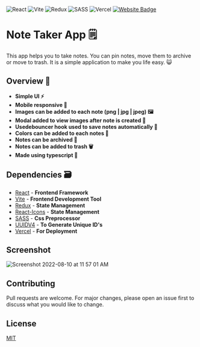 ![React](https://img.shields.io/badge/react-%2320232a.svg?style=for-the-badge&logo=react&logoColor=%2361DAFB)
![Vite](https://img.shields.io/badge/vite-%23646CFF.svg?style=for-the-badge&logo=vite&logoColor=white)
![Redux](https://img.shields.io/badge/redux-%23593d88.svg?style=for-the-badge&logo=redux&logoColor=white)
![SASS](https://img.shields.io/badge/SASS-hotpink.svg?style=for-the-badge&logo=SASS&logoColor=white)
![Vercel](https://img.shields.io/badge/vercel-%23000000.svg?style=for-the-badge&logo=vercel&logoColor=white)
[![Website Badge](https://img.shields.io/badge/Visit-Now-green?style=for-the-badge&logo=vercel)](https://note-taker-app-black.vercel.app/)

# Note Taker App 🗒️

This app helps you to take notes. You can pin notes, move them to archive or move to trash. It is a simple application to make you life easy. 😺

## Overview 👀

- **Simple UI ⚡**
- **Mobile responsive 📱**
- **Images can be added to each note (png | jpg | jpeg) 🖼️**
- **Modal added to view images after note is created 🔭**
- **Usedebouncer hook used to save notes automatically 💾**
- **Colors can be added to each notes 🍭**
- **Notes can be archived 🫙**
- **Notes can be added to trash 🗑️**
- **Made using typescript 🏃**

## Dependencies 🗃

- [React] - **Frontend Framework**
- [Vite] - **Frontend Development Tool**
- [Redux] - **State Management**
- [React-Icons] - **State Management**
- [SASS] - **Css Preprocessor**
- [UUIDV4] - **To Generate Unique ID's**
- [Vercel] - **For Deployment**

## Screenshot
![Screenshot 2022-08-10 at 11 57 01 AM](https://user-images.githubusercontent.com/90179946/183830941-a8a3854e-5a08-4e6a-b70e-6938cf77754b.png)

## Contributing

Pull requests are welcome. For major changes, please open an issue first to discuss what you would like to change.

## License

[MIT](https://choosealicense.com/licenses/mit/)

[vite]: https://vitejs.dev/
[react]: https://reactjs.org/
[redux]: https://redux.js.org/
[react-icons]: https://react-icons.github.io/react-icons/
[sass]: https://sass-lang.com/
[uuidv4]: https://www.npmjs.com/package/uuidv4
[vercel]: https://www.vercel.com/
